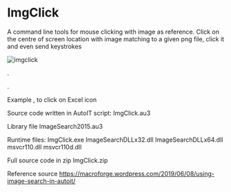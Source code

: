 # ImgClick
A command line tools for mouse clicking with image as reference.
Click on the centre of screen location with image matching to a given png file, click it and even send keystrokes

![imgclick](https://github.com/WingsMaker/ImgClick/assets/32192638/45a11b56-e7a8-4ee8-a53a-34db0f5557ad)




.

.

Example , to click on Excel icon 

Source code written in AutoIT script:
   ImgClick.au3

Library file
   ImageSearch2015.au3

Runtime files:
   ImgClick.exe
   ImageSearchDLLx32.dll
   ImageSearchDLLx64.dll
   msvcr110.dll
   msvcr110d.dll

Full source code in zip
   ImgClick.zip

Reference source
   https://macroforge.wordpress.com/2019/06/08/using-image-search-in-autoit/
   
